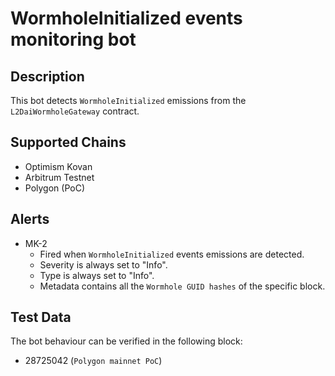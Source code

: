 # WormholeInitialized events monitoring bot

## Description

This bot detects `WormholeInitialized` emissions from the `L2DaiWormholeGateway` contract.

## Supported Chains

- Optimism Kovan
- Arbitrum Testnet
- Polygon (PoC)

## Alerts

- MK-2
  - Fired when `WormholeInitialized` events emissions are detected.
  - Severity is always set to "Info".
  - Type is always set to "Info".
  - Metadata contains all the `Wormhole GUID hashes` of the specific block.

## Test Data

The bot behaviour can be verified in the following block:

- 28725042 (`Polygon mainnet PoC`)

